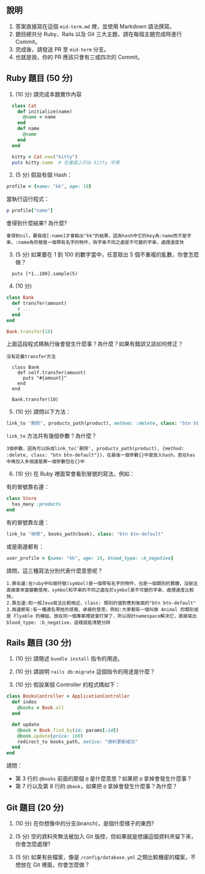 ## 說明

1. 答案直接寫在這個 `mid-term.md` 裡，並使用 Markdown 語法撰寫。
1. 題目總共分 Ruby、Rails 以及 Git 三大主題，請在每個主題完成時進行 Commit。
1. 完成後，請發送 PR 至 `mid-term` 分支。
1. 也就是說，你的 PR 應該只會有三或四次的 Commit。

## Ruby 題目 (50 分)

1. (10 分) 請完成本題實作內容

```ruby
  class Cat
    def initialize(name)
      @name = name      
    end
    def name
      @name
    end
  end

  kitty = Cat.new("kitty")
  puts kitty.name  # 在畫面上印出 kitty 字樣
```

2. (5 分) 假設有個 Hash：

```ruby
profile = {name: "kk", age: 18}
```

當執行這行程式：

```ruby
p profile["name"]
```

會得到什麼結果? 為什麼?
```
會得到nil，要寫成[:name]才會輸出"kk"的結果，因為hash中它的key為:name而不是字串，:name為符號是一個帶有名字的物件，與字串不同之處是不可變的字串，處理速度快
```

3. (5 分) 如果要在 1 到 100 的數字當中，任意取出 5 個不重複的亂數，你會怎麼做？

```
  puts [*1..100].sample(5)
```

4. (10 分)
```ruby
class Bank
  def transfer(amount)
    # ...
  end
end

Bank.transfer(10)
```

上面這段程式碼執行後會發生什麼事？為什麼？如果有錯誤又該如何修正？

```
沒有定義transfer方法

  class Bank
    def self.transfer(amount)
      puts "#{amount}"
    end
  end

  Bank.transfer(10)

```

5. (10 分) 請問以下方法：

```ruby
link_to "刪除", products_path(product), method: :delete, class: "btn btn-default"
```

`link_to` 方法共有幾個參數？為什麼？

```
3個參數，因為可以拆成link_to('刪除', products_path(product), {method: :delete, class: "btn btn-default"})，在最後一個參數{}中是放入hash，若在has中再加入多個還是算一個參數包在{}中
```

6. (10 分) 在 Ruby 裡面常會看到冒號的寫法，例如：

有的冒號靠右邊：

```ruby
class Store
  has_many :products
end
```

有的冒號靠左邊：

```ruby
link_to "檢視", books_path(book), class: "btn btn-default"
```

或是兩邊都有：

```ruby
user_profile = {name: "kk", age: 18, blood_type: :b_negative}
```

請問，這三種寫法分別代表什麼意思呢？

```
1.靠右邊:在ruby中叫做符號(symbol)是一個帶有名字的物件，也是一個類別的實體，沒辦法直接拿來當變數使用，symbol和字串的不同之處在於symbol是不可變的字串、處理速度比較快。
2.靠左邊:和一般Java寫法比較相近，class: 類別的值對應到後面的"btn btn-default"
3.兩邊都有:有一種連名帶姓的感覺、承接的意思，例如:大家都有一個叫做 Animal 的類別或是 Flyable 的模組，放在同一個專案裡就會打架了，所以設計namespace解決它，直接寫出blood_type: :b_negative，這樣就能清楚分辨
```

## Rails 題目 (30 分)

1. (10 分) 請簡述 `bundle install` 指令的用途。

2. (10 分) 請說明 `rails db:migrate` 這個指令的用途是什麼？

3. (10 分) 假設某個 Controller 的程式碼如下：

```ruby
class BooksController < ApplicationController
  def index
    @books = Book.all
  end

  def update
    @book = Book.find_by(id: params[:id])
    @book.update(price: 100)
    redirect_to books_path, notice: "資料更新成功"
  end
end
```

請問：
- 第 3 行的 `@books` 前面的那個 `@` 是什麼意思？如果把 `@` 拿掉會發生什麼事？
- 第 7 行以及第 8 行的 `@book`，如果把 `@` 拿掉會發生什麼事？為什麼？

## Git 題目 (20 分)

1. (10 分) 在你想像中的分支(branch)，是個什麼樣子的東西?

1. (5 分) 空的資料夾無法被加入 Git 版控，但如果就是想讓這個資料夾留下來，你會怎麼處理?

2. (5 分) 如果有些檔案，像是 `/config/database.yml` 之類比較機密的檔案，不想放在 Git 裡面，你會怎麼做？

